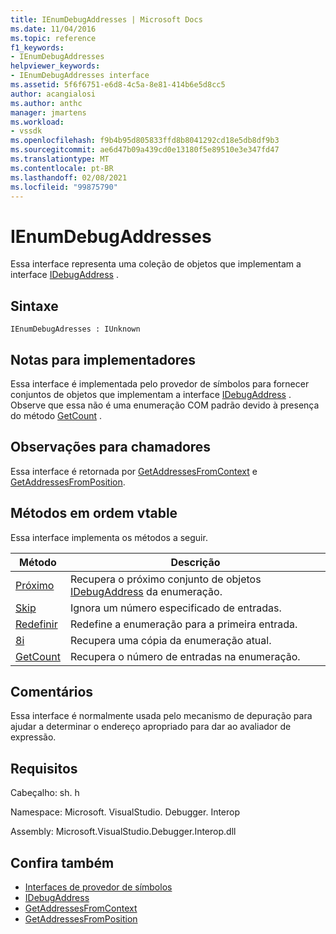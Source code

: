 ```yaml
---
title: IEnumDebugAddresses | Microsoft Docs
ms.date: 11/04/2016
ms.topic: reference
f1_keywords:
- IEnumDebugAddresses
helpviewer_keywords:
- IEnumDebugAddresses interface
ms.assetid: 5f6f6751-e6d8-4c5a-8e81-414b6e5d8cc5
author: acangialosi
ms.author: anthc
manager: jmartens
ms.workload:
- vssdk
ms.openlocfilehash: f9b4b95d805833ffd8b8041292cd18e5db8df9b3
ms.sourcegitcommit: ae6d47b09a439cd0e13180f5e89510e3e347fd47
ms.translationtype: MT
ms.contentlocale: pt-BR
ms.lasthandoff: 02/08/2021
ms.locfileid: "99875790"
---
```

# <a name="ienumdebugaddresses"></a>IEnumDebugAddresses
Essa interface representa uma coleção de objetos que implementam a interface [IDebugAddress](../../../extensibility/debugger/reference/idebugaddress.md) .

## <a name="syntax"></a>Sintaxe

```
IEnumDebugAdresses : IUnknown
```

## <a name="notes-for-implementers"></a>Notas para implementadores
 Essa interface é implementada pelo provedor de símbolos para fornecer conjuntos de objetos que implementam a interface [IDebugAddress](../../../extensibility/debugger/reference/idebugaddress.md) . Observe que essa não é uma enumeração COM padrão devido à presença do método [GetCount](../../../extensibility/debugger/reference/ienumdebugaddresses-getcount.md) .

## <a name="notes-for-callers"></a>Observações para chamadores
 Essa interface é retornada por [GetAddressesFromContext](../../../extensibility/debugger/reference/idebugsymbolprovider-getaddressesfromcontext.md) e [GetAddressesFromPosition](../../../extensibility/debugger/reference/idebugsymbolprovider-getaddressesfromposition.md).

## <a name="methods-in-vtable-order"></a>Métodos em ordem vtable
 Essa interface implementa os métodos a seguir.

|Método|Descrição|
|------------|-----------------|
|[Próximo](../../../extensibility/debugger/reference/ienumdebugaddresses-next.md)|Recupera o próximo conjunto de objetos [IDebugAddress](../../../extensibility/debugger/reference/idebugaddress.md) da enumeração.|
|[Skip](../../../extensibility/debugger/reference/ienumdebugaddresses-skip.md)|Ignora um número especificado de entradas.|
|[Redefinir](../../../extensibility/debugger/reference/ienumdebugaddresses-reset.md)|Redefine a enumeração para a primeira entrada.|
|[8i](../../../extensibility/debugger/reference/ienumdebugaddresses-clone.md)|Recupera uma cópia da enumeração atual.|
|[GetCount](../../../extensibility/debugger/reference/ienumdebugaddresses-getcount.md)|Recupera o número de entradas na enumeração.|

## <a name="remarks"></a>Comentários
 Essa interface é normalmente usada pelo mecanismo de depuração para ajudar a determinar o endereço apropriado para dar ao avaliador de expressão.

## <a name="requirements"></a>Requisitos
 Cabeçalho: sh. h

 Namespace: Microsoft. VisualStudio. Debugger. Interop

 Assembly: Microsoft.VisualStudio.Debugger.Interop.dll

## <a name="see-also"></a>Confira também
- [Interfaces de provedor de símbolos](../../../extensibility/debugger/reference/symbol-provider-interfaces.md)
- [IDebugAddress](../../../extensibility/debugger/reference/idebugaddress.md)
- [GetAddressesFromContext](../../../extensibility/debugger/reference/idebugsymbolprovider-getaddressesfromcontext.md)
- [GetAddressesFromPosition](../../../extensibility/debugger/reference/idebugsymbolprovider-getaddressesfromposition.md)
